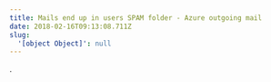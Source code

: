 ```yaml
---
title: Mails end up in users SPAM folder - Azure outgoing mail
date: 2018-02-16T09:13:08.711Z
slug:
  '[object Object]': null
---
```

.
